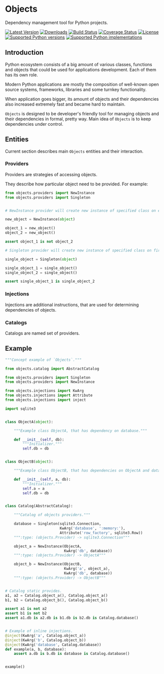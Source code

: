 # Objects

Dependency management tool for Python projects.

[![Latest Version](https://pypip.in/version/Objects/badge.svg)](https://pypi.python.org/pypi/Objects/)
[![Downloads](https://pypip.in/download/Objects/badge.svg)](https://pypi.python.org/pypi/Objects/)
[![Build Status](https://travis-ci.org/rmk135/objects.svg?branch=master)](https://travis-ci.org/rmk135/objects)
[![Coverage Status](https://coveralls.io/repos/rmk135/objects/badge.svg)](https://coveralls.io/r/rmk135/objects)
[![License](https://pypip.in/license/Objects/badge.svg)](https://pypi.python.org/pypi/Objects/)
[![Supported Python versions](https://pypip.in/py_versions/Objects/badge.svg)](https://pypi.python.org/pypi/Objects/)
[![Supported Python implementations](https://pypip.in/implementation/Objects/badge.svg)](https://pypi.python.org/pypi/Objects/)

## Introduction

Python ecosystem consists of a big amount of various classes, functions and 
objects that could be used for applications development. Each of them has its 
own role.

Modern Python applications are mostly the composition of well-known open 
source systems, frameworks, libraries and some turnkey functionality.

When application goes bigger, its amount of objects and their dependencies 
also increased extremely fast and became hard to maintain.

`Objects` is designed to be developer's friendly tool for managing objects 
and their dependencies in formal, pretty way. Main idea of `Objects` is to 
keep dependencies under control.

## Entities

Current section describes main `Objects` entities and their interaction.

### Providers

Providers are strategies of accessing objects.

They describe how particular object need to be provided. For example:

```python
from objects.providers import NewInstance
from objects.providers import Singleton


# NewInstance provider will create new instance of specified class on every call.

new_object = NewInstance(object)

object_1 = new_object()
object_2 = new_object()

assert object_1 is not object_2

# Singleton provider will create new instance of specified class on first call, and return same instance on every next call.

single_object = Singleton(object)

single_object_1 = single_object()
single_object_2 = single_object()

assert single_object_1 is single_object_2
```

### Injections

Injections are additional instructions, that are used for determining 
dependencies of objects.

### Catalogs

Catalogs are named set of providers.

## Example

```python
"""Concept example of `Objects`."""

from objects.catalog import AbstractCatalog

from objects.providers import Singleton
from objects.providers import NewInstance

from objects.injections import KwArg
from objects.injections import Attribute
from objects.injections import inject

import sqlite3


class ObjectA(object):

    """Example class ObjectA, that has dependency on database."""

    def __init__(self, db):
        """Initializer."""
        self.db = db


class ObjectB(object):

    """Example class ObjectB, that has dependencies on ObjectA and database."""

    def __init__(self, a, db):
        """Initializer."""
        self.a = a
        self.db = db


class Catalog(AbstractCatalog):

    """Catalog of objects providers."""

    database = Singleton(sqlite3.Connection,
                         KwArg('database', ':memory:'),
                         Attribute('row_factory', sqlite3.Row))
    """:type: (objects.Provider) -> sqlite3.Connection"""

    object_a = NewInstance(ObjectA,
                           KwArg('db', database))
    """:type: (objects.Provider) -> ObjectA"""

    object_b = NewInstance(ObjectB,
                           KwArg('a', object_a),
                           KwArg('db', database))
    """:type: (objects.Provider) -> ObjectB"""


# Catalog static provides.
a1, a2 = Catalog.object_a(), Catalog.object_a()
b1, b2 = Catalog.object_b(), Catalog.object_b()

assert a1 is not a2
assert b1 is not b2
assert a1.db is a2.db is b1.db is b2.db is Catalog.database()


# Example of inline injections.
@inject(KwArg('a', Catalog.object_a))
@inject(KwArg('b', Catalog.object_b))
@inject(KwArg('database', Catalog.database))
def example(a, b, database):
    assert a.db is b.db is database is Catalog.database()


example()
```
